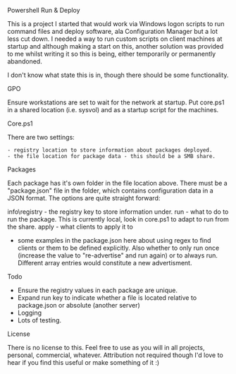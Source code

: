 Powershell Run & Deploy

This is a project I started that would work via Windows logon scripts to run command files and deploy software, ala Configuration Manager but a lot less cut down. I needed a way to run custom scripts on client machines at startup and although making a start on this, another solution was provided to me whilst writing it so this is being, either temporarily or permanently abandoned.

I don't know what state this is in, though there should be some functionality.

GPO

Ensure workstations are set to wait for the network at startup.
Put core.ps1 in a shared location (i.e. sysvol) and as a startup script for the machines.

Core.ps1

There are two settings:

    - registry location to store information about packages deployed.
    - the file location for package data - this should be a SMB share.

Packages

Each package has it's own folder in the file location above. There must be a "package.json" file in the folder, which contains configuration data in a JSON format. The options are quite straight forward:

info\registry - the registry key to store information under.
run - what to do to run the package. This is currently local, look in core.ps1 to adapt to run from the share.
apply - what clients to apply it to
- some examples in the package.json here about using regex to find clients or them to be defined explicitly. Also whether to only run once (increase the value to "re-advertise" and run again) or to always run. Different array entries would constitute a new advertisment.

Todo

- Ensure the registry values in each package are unique.
- Expand run key to indicate whether a file is located relative to package.json or absolute (another server)
- Logging
- Lots of testing.

License

There is no license to this. Feel free to use as you will in all projects, personal, commercial, whatever. Attribution not required though I'd love to hear if you find this useful or make something of it :)